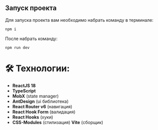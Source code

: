 ## Запуск проекта

Для запуска проекта вам необходимо набрать команду в терминале:

```javascript
npm i
```

После набрать команду:

```javascript
npm run dev
```

# 🛠 Технологии:

- **ReactJS 18**
- **TypeScript**
- **MobX** (state manager)
- **AntDesign** (ui библиотека)
- **React Router v6** (навигация)
- **React Hook Form** (валидация)
- **React Hooks** (хуки)
- **CSS-Modules** (стилизация)
  **Vite** (сборщик)
